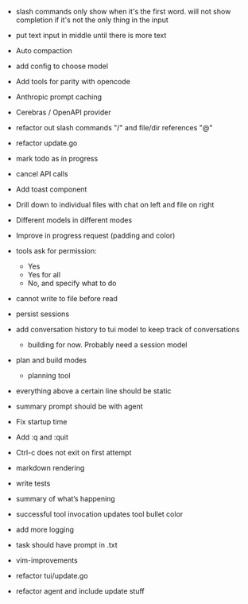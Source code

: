 - slash commands only show when it's the first word. will not show completion if it's not the only thing in the input

- put text input in middle until there is more text

- Auto compaction

- add config to choose model

- Add tools for parity with opencode

- Anthropic prompt caching

- Cerebras / OpenAPI provider

- refactor out slash commands "/" and file/dir references "@"
- refactor update.go

- mark todo as in progress

- cancel API calls

- Add toast component

- Drill down to individual files with chat on left and file on right

- Different models in different modes

- Improve in progress request (padding and color)

- tools ask for permission:
   - Yes
   - Yes for all
   - No, and specify what to do

- cannot write to file before read

- persist sessions
- add conversation history to tui model to keep track of conversations
  - building for now. Probably need a session model

- plan and build modes
  - planning tool

- everything above a certain line should be static

- summary prompt should be with agent

- Fix startup time

- Add :q and :quit

- Ctrl-c does not exit on first attempt

- markdown rendering

- write tests

- summary of what’s happening

- successful tool invocation updates tool bullet color

- add more logging

- task should have prompt in .txt

- vim-improvements

- refactor tui/update.go

- refactor agent and include update stuff
